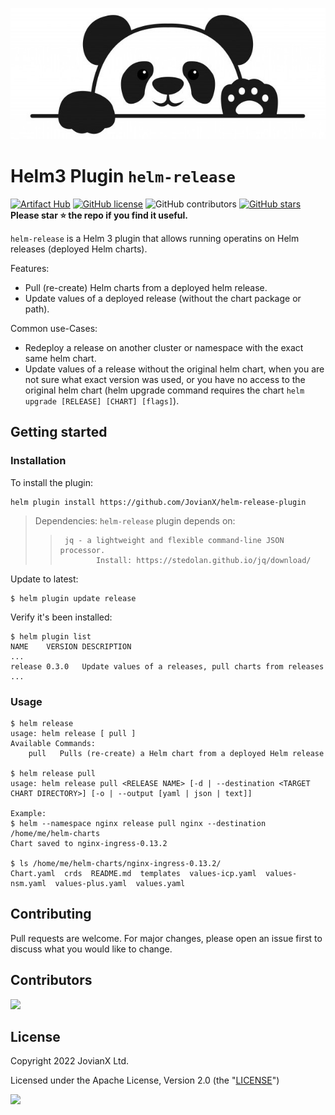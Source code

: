 
![Panda](/panda.jpg)

# Helm3 Plugin `helm-release`
[![Artifact Hub](https://img.shields.io/endpoint?url=https://artifacthub.io/badge/repository/helm-release)](https://artifacthub.io/packages/search?repo=helm-release)
[![GitHub license](https://img.shields.io/github/license/JovianX/helm-release-plugin)](https://github.com/JovianX/helm-release-plugin)
![GitHub contributors](https://img.shields.io/github/contributors/JovianX/helm-release-plugin)
[![GitHub stars](https://img.shields.io/github/stars/JovianX/helm-release-plugin)](https://github.com/JovianX/helm-release-plugin/stargazers)  **Please star ⭐ the repo if you find it useful.**


`helm-release` is a Helm 3 plugin that allows running operatins on Helm releases (deployed Helm charts).

Features:

 * Pull (re-create) Helm charts from a deployed helm release.
 * Update values of a deployed release (without the chart package or path).

Common use-Cases:
 * Redeploy a release on another cluster or namespace with the exact same helm chart. 
 * Update values of a release without the original helm chart, when you are not sure what exact version was used, or you have no access to the original helm chart (helm upgrade command requires the chart `helm upgrade [RELEASE] [CHART] [flags]`).

## Getting started
### Installation
To install the plugin:
```shell
helm plugin install https://github.com/JovianX/helm-release-plugin
```

>
> Dependencies: `helm-release` plugin depends on:
>>      jq - a lightweight and flexible command-line JSON processor.
>>             Install: https://stedolan.github.io/jq/download/
>

Update to latest:
```shell
$ helm plugin update release
```
Verify it's been installed:
```shell
$ helm plugin list
NAME   	VERSION	DESCRIPTION
...
release	0.3.0  	Update values of a releases, pull charts from releases
...
```


### Usage
```
$ helm release
usage: helm release [ pull ]
Available Commands:
    pull   Pulls (re-create) a Helm chart from a deployed Helm release

$ helm release pull
usage: helm release pull <RELEASE NAME> [-d | --destination <TARGET CHART DIRECTORY>] [-o | --output [yaml | json | text]]

Example:
$ helm --namespace nginx release pull nginx --destination /home/me/helm-charts 
Chart saved to nginx-ingress-0.13.2

$ ls /home/me/helm-charts/nginx-ingress-0.13.2/
Chart.yaml  crds  README.md  templates  values-icp.yaml  values-nsm.yaml  values-plus.yaml  values.yaml

```

## Contributing
Pull requests are welcome. For major changes, please open an issue first to discuss what you would like to change.

## Contributors
<a href = "https://github.com/JovianX/helm-release-plugin/graphs/contributors">
  <img src = "https://contrib.rocks/image?repo=JovianX/helm-release-plugin"/>
</a>

## License
 Copyright 2022 JovianX Ltd.

 Licensed under the Apache License, Version 2.0 (the "[LICENSE](https://github.com/JovianX/helm-release-plugin/blob/main/LICENSE)")
 
<a href="https://jovianx.com">
    <img src=https://jovianx.com/wp-content/uploads/2021/05/Logo2-2.png  height="50">
</a>

